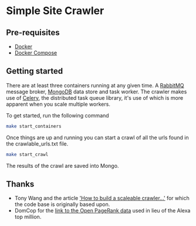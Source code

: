 # Simple Site Crawler


## Pre-requisites

- [Docker](https://docs.docker.com/install/#supported-platforms)
- [Docker Compose](https://docs.docker.com/compose/install/#prerequisites)

## Getting started

There are at least three containers running at any given time. A [RabbitMQ](https://www.rabbitmq.com/) message broker,
[MongoDB](https://docs.mongodb.com/) data store and task worker. The crawler makes use of [Celery](http://www.celeryproject.org/),
the distributed task queue library, it's use of which is more apparent when you scale multiple workers.

To get started, run the following command

```bash
make start_containers
```

Once things are up and running you can start a crawl of all the urls found in the crawlable_urls.txt file.

```bash
make start_crawl
```

The results of the crawl are saved into Mongo.

## Thanks

- Tony Wang and the article ['How to build a scaleable crawler...'](https://medium.com/@tonywangcn/how-to-build-a-scaleable-crawler-to-crawl-million-pages-with-a-single-machine-in-just-2-hours-ab3e238d1c22) for which the code base is originally based upon.
- DomCop for the [link to the Open PageRank data](https://www.domcop.com/top-10-million-websites) used in lieu of the Alexa top million.